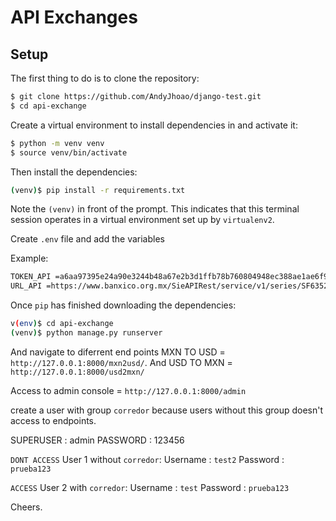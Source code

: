 # API Exchanges

## Setup

The first thing to do is to clone the repository:

```sh
$ git clone https://github.com/AndyJhoao/django-test.git
$ cd api-exchange
```

Create a virtual environment to install dependencies in and activate it:

```sh
$ python -m venv venv
$ source venv/bin/activate
```

Then install the dependencies:

```sh
(venv)$ pip install -r requirements.txt
```
Note the `(venv)` in front of the prompt. This indicates that this terminal
session operates in a virtual environment set up by `virtualenv2`.

Create `.env` file and add the variables

Example:
```sh
TOKEN_API =a6aa97395e24a90e3244b48a67e2b3d1ffb78b760804948ec388ae1ae6f9f8e0
URL_API =https://www.banxico.org.mx/SieAPIRest/service/v1/series/SF63528
```

Once `pip` has finished downloading the dependencies:
```sh
v(env)$ cd api-exchange
(venv)$ python manage.py runserver
```
And navigate to diferrent end points MXN TO USD = `http://127.0.0.1:8000/mxn2usd/`.
And USD TO MXN = `http://127.0.0.1:8000/usd2mxn/`

Access to admin console = `http://127.0.0.1:8000/admin`

create a user with group `corredor` because users without this group doesn't access to endpoints.

SUPERUSER : admin
PASSWORD : 123456

`DONT ACCESS`
User 1 without `corredor`: 
Username : `test2`
Password : `prueba123`

`ACCESS`
User 2 with `corredor`: 
Username : `test`
Password : `prueba123`

Cheers.

